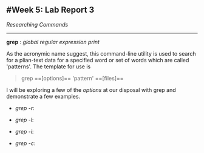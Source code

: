 #**Week 5: Lab Report 3**
---
*Researching Commands*

---

**grep** : *global regular expression print*

As the acronymic name suggest, this command-line utility is used to search for a plian-text data for a
specified word or set of words which are called 'patterns'. 
The template for use is 
> grep ==[options]== 'pattern' ==[files]==

I will be exploring a few of the *options* at our disposal with grep and demonstrate a few examples.

- *grep -r*:


- *grep -l*: 


- *grep -i*:


- *grep -c*:






